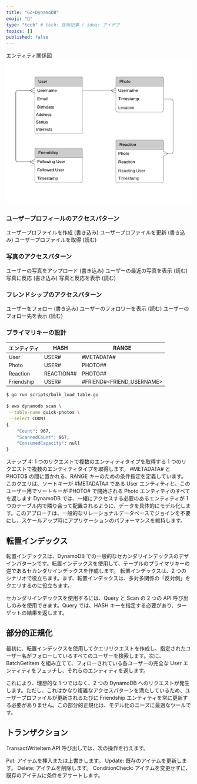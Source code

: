 ```yaml
---
title: "Go+DynamoDB"
emoji: "📌"
type: "tech" # tech: 技術記事 / idea: アイデア
topics: []
published: false
---
```


エンティティ関係図
![](/images/b9810ff7d5df9a/entity.png)


### ユーザープロフィールのアクセスパターン
ユーザープロファイルを作成 (書き込み)
ユーザープロファイルを更新 (書き込み)
ユーザープロファイルを取得 (読む)

### 写真のアクセスパターン
ユーザーの写真をアップロード (書き込み)
ユーザーの最近の写真を表示 (読む)
写真に反応 (書き込み)
写真と反応を表示 (読む)

### フレンドシップのアクセスパターン
ユーザーをフォロー (書き込み)
ユーザーのフォロワーを表示 (読む)
ユーザーのフォロー先を表示 (読む)

### プライマリキーの設計

| エンティティ | HASH                       | RANGE                        |
| ------------ | -------------------------- | ---------------------------- |
| User         | USER#<USERNAME>            | #METADATA#<USERNAME>         |
| Photo        | USER#<USERNAME>            | PHOTO#<USERNAME>#<TIMESTAMP> |
| Reaction     | REACTION#<USERNAME>#<TYPE> | PHOTO#<USERNAME>#<TIMESTAMP> |
| Friendship   | USER#<USERNAME>            | #FRIEND#<FRIEND_USERNAME>    |


```bash
$ go run scripts/bulk_load_table.go
```

```bash
$ aws dynamodb scan \
 --table-name quick-photos \
 --select COUNT
{
    "Count": 967,
    "ScannedCount": 967,
    "ConsumedCapacity": null
}
```

ステップ 4: 1 つのリクエストで複数のエンティティタイプを取得する
1 つのリクエストで複数のエンティティタイプを取得します。
 #METADATA#<Username> と PHOTO$ の間に置かれる、RANGE キーのための条件指定を定義しています。このクエリは、ソートキーが #METADATA#<Username> である User エンティティと、このユーザー用でソートキーが PHOTO# で開始される Photo エンティティのすべてを返します
DynamoDB では、一緒にアクセスする必要のあるエンティティが 1 つのテーブル内で隣り合って配置されるように、データを具体的にモデル化します。このアプローチは、一般的なリレーショナルデータベースでジョインを不要にし、スケールアップ時にアプリケーションのパフォーマンスを維持します。


## 転置インデックス
転置インデックスは、DynamoDB での一般的なセカンダリインデックスのデザインパターンです。転置インデックスを使用して、テーブルのプライマリキーの逆であるセカンダリインデックスを作成します。
転置インデックスは、2 つのシナリオで役立ちます。まず、転置インデックスは、多対多関係の「反対側」をクエリするのに役立ちます。

セカンダリインデックスを使用するには、Query と Scan の 2 つの API 呼び出しのみを使用できます。Query では、HASH キーを指定する必要があり、ターゲットの結果を返します。



## 部分的正規化
最初に、転置インデックスを使用してクエリリクエストを作成し、指定されたユーザー名がフォローしているすべてのユーザーを検索します。次に、BatchGetItem を組み立てて、フォローされている各ユーザーの完全な User エンティティをフェッチし、それらのエンティティを返します。

これにより、理想的な 1 つではなく、2 つの DynamoDB へのリクエストが発生します。ただし、これはかなり複雑なアクセスパターンを満たしているため、ユーザープロファイルが更新されるたびに Friendship エンティティを常に更新する必要がありません。この部分的正規化は、モデル化のニーズに最適なツールです。

## トランザクション
TransactWriteItem API 呼び出しでは、次の操作を行えます。

Put: アイテムを挿入または上書きします。
Update: 既存のアイテムを更新します。
Delete: アイテムを削除します。
ConditionCheck: アイテムを変更せずに、既存のアイテムに条件をアサートします。